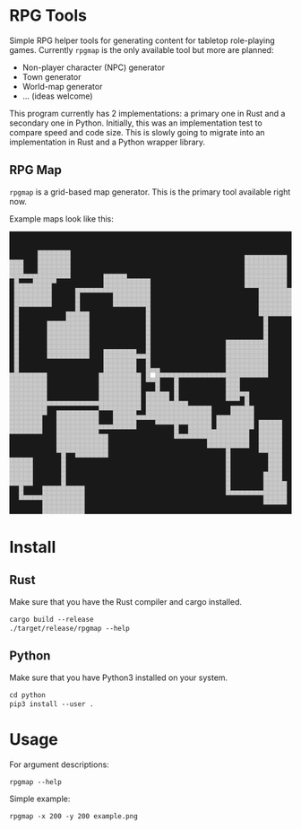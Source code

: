 # RPG Tools
Simple RPG helper tools for generating content for tabletop role-playing games. Currently `rpgmap` is the only available tool but more are planned:

* Non-player character (NPC) generator
* Town generator
* World-map generator
* ... (ideas welcome)

This program currently has 2 implementations: a primary one in Rust and a secondary one in Python. Initially, this was an implementation test to compare speed and code size. This is slowly going to migrate into an implementation in Rust and a Python wrapper library.

## RPG Map
`rpgmap` is a grid-based map generator. This is the primary tool available right now.

Example maps look like this:

![Example halls map](doc/images/halls_60x60.png)

# Install
## Rust
Make sure that you have the Rust compiler and cargo installed.
```
cargo build --release
./target/release/rpgmap --help
```

## Python
Make sure that you have Python3 installed on your system.
```
cd python
pip3 install --user .
```

# Usage
For argument descriptions:
```
rpgmap --help
```

Simple example:
```
rpgmap -x 200 -y 200 example.png
```
